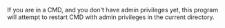If you are in a CMD, and you don't have admin privileges yet, this program will attempt to restart CMD with admin privileges in the current directory.